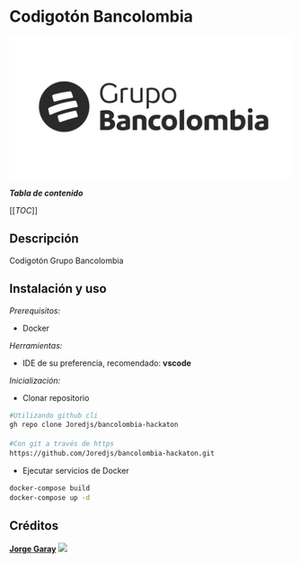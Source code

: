 # Codigotón Bancolombia

![Logo Bancolombia](logo-bc.png "Grupo Bancolombia")

***Tabla de contenido***

[[_TOC_]]

## Descripción

Codigotón Grupo Bancolombia

## Instalación y uso

*Prerequisitos:*

- Docker

*Herramientas:*

- IDE de su preferencia, recomendado: **vscode**

*Inicialización:*

- Clonar repositorio

```bash
#Utilizando github cli
gh repo clone Joredjs/bancolombia-hackaton

#Con git a través de https
https://github.com/Joredjs/bancolombia-hackaton.git
```

- Ejecutar servicios de Docker

```bash
docker-compose build
docker-compose up -d
```

## Créditos

**[Jorge Garay](https://github.com/Joredjs)**
![](https://avatars.githubusercontent.com/u/3341088?s=10&v=4)
